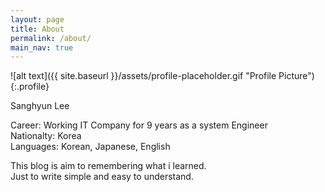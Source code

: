 ```yaml
---
layout: page
title: About
permalink: /about/
main_nav: true
---
```


![alt text]({{ site.baseurl }}/assets/profile-placeholder.gif "Profile Picture"){:.profile}

Sanghyun Lee  

Career: Working IT Company for 9 years as a system Engineer  
Nationalty: Korea  
Languages: Korean, Japanese, English   

This blog is aim to remembering what i learned.   
Just to write simple and easy to understand.   
 
